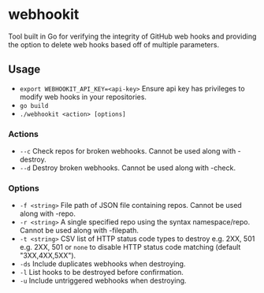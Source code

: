 # webhookit
Tool built in Go for verifying the integrity of GitHub web hooks and providing the option to delete web hooks based off of multiple parameters.

## Usage
- `export WEBHOOKIT_API_KEY=<api-key>` Ensure api key has privileges to modify web hooks in your repositories.
- `go build`
- `./webhookit <action> [options]`

### Actions
- `--c`
    Check repos for broken webhooks. Cannot be used along with -destroy.
- `--d`
    Destroy broken webhooks. Cannot be used along with -check.

### Options
- `-f <string>`
    File path of JSON file containing repos. Cannot be used along with -repo.
- `-r <string>`
    A single specified repo using the syntax namespace/repo. Cannot be used along with -filepath.
- `-t <string>`
    CSV list of HTTP status code types to destroy e.g. 2XX, 501 e.g. 2XX, 501 or `none` to disable HTTP status code matching (default "3XX,4XX,5XX").
- `-ds`
    Include duplicates webhooks when destroying.
- `-l`
    List hooks to be destroyed before confirmation.
- `-u`
    Include untriggered webhooks when destroying.
